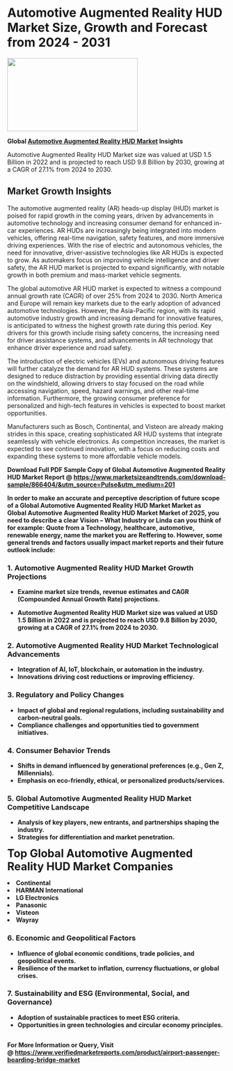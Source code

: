<H1>Automotive Augmented Reality HUD Market Size, Growth and Forecast from 2024 - 2031</H1><img class="aligncenter size-medium wp-image-584254" src="https://thirdeyenews.in/wp-content/uploads/2024/09/Global-Market-Research-300x168.jpeg" alt="" width="300" height="168" /><p><strong>Global&nbsp;<a href="https://www.marketsizeandtrends.com/download-sample/866404/&amp;utm_source=Pulse&amp;utm_medium=201">Automotive Augmented Reality HUD Market</a> Insights</strong></p><p>Automotive Augmented Reality HUD Market size was valued at USD 1.5 Billion in 2022 and is projected to reach USD 9.8 Billion by 2030, growing at a CAGR of 27.1% from 2024 to 2030.</p><p><h2>Market Growth Insights</h2> <p>The automotive augmented reality (AR) heads-up display (HUD) market is poised for rapid growth in the coming years, driven by advancements in automotive technology and increasing consumer demand for enhanced in-car experiences. AR HUDs are increasingly being integrated into modern vehicles, offering real-time navigation, safety features, and more immersive driving experiences. With the rise of electric and autonomous vehicles, the need for innovative, driver-assistive technologies like AR HUDs is expected to grow. As automakers focus on improving vehicle intelligence and driver safety, the AR HUD market is projected to expand significantly, with notable growth in both premium and mass-market vehicle segments.</p> <p><strong></strong></p> <p>The global automotive AR HUD market is expected to witness a compound annual growth rate (CAGR) of over 25% from 2024 to 2030. North America and Europe will remain key markets due to the early adoption of advanced automotive technologies. However, the Asia-Pacific region, with its rapid automotive industry growth and increasing demand for innovative features, is anticipated to witness the highest growth rate during this period. Key drivers for this growth include rising safety concerns, the increasing need for driver assistance systems, and advancements in AR technology that enhance driver experience and road safety.</p> <p>The introduction of electric vehicles (EVs) and autonomous driving features will further catalyze the demand for AR HUD systems. These systems are designed to reduce distraction by providing essential driving data directly on the windshield, allowing drivers to stay focused on the road while accessing navigation, speed, hazard warnings, and other real-time information. Furthermore, the growing consumer preference for personalized and high-tech features in vehicles is expected to boost market opportunities.</p> <p>Manufacturers such as Bosch, Continental, and Visteon are already making strides in this space, creating sophisticated AR HUD systems that integrate seamlessly with vehicle electronics. As competition increases, the market is expected to see continued innovation, with a focus on reducing costs and expanding these systems to more affordable vehicle models.</p> <p><strong></p><p><span class=""><strong>Download Full PDF Sample Copy of Global Automotive Augmented Reality HUD Market Report</strong> @ <a href="https://www.marketsizeandtrends.com/download-sample/866404/&amp;utm_source=Pulse&amp;utm_medium=201" target="_blank">https://www.marketsizeandtrends.com/download-sample/866404/&amp;utm_source=Pulse&amp;utm_medium=201</a></span></p><p>In order to make an accurate and perceptive description of future scope of a Global&nbsp;Automotive Augmented Reality HUD Market Market as Global&nbsp;Automotive Augmented Reality HUD Market Market of 2025, you need to describe a clear Vision &ndash; What Industry or Linda can you think of for example: Quote from a Technology, healthcare, automotive, renewable energy, name the market you are Reffering to. However, some general trends and factors usually impact market reports and their future outlook include:</p><h3>1.&nbsp;<strong>Automotive Augmented Reality HUD Market Growth Projections</strong></h3><ul><li>Examine market size trends, revenue estimates and CAGR (Compounded Annual Growth Rate) projections.</li><li><p>Automotive Augmented Reality HUD Market size was valued at USD 1.5 Billion in 2022 and is projected to reach USD 9.8 Billion by 2030, growing at a CAGR of 27.1% from 2024 to 2030.</p></li></ul><h3>2.&nbsp;<strong>Automotive Augmented Reality HUD Market Technological Advancements</strong></h3><ul><li>Integration of AI, IoT, blockchain, or automation in the industry.</li><li>Innovations driving cost reductions or improving efficiency.</li></ul><h3>3.&nbsp;<strong>Regulatory and Policy Changes</strong></h3><ul><li>Impact of global and regional regulations, including sustainability and carbon-neutral goals.</li><li>Compliance challenges and opportunities tied to government initiatives.</li></ul><h3>4.&nbsp;<strong>Consumer Behavior Trends</strong></h3><ul><li>Shifts in demand influenced by generational preferences (e.g., Gen Z, Millennials).</li><li>Emphasis on eco-friendly, ethical, or personalized products/services.</li></ul><h3>5.&nbsp;<strong>Global Automotive Augmented Reality HUD Market Competitive Landscape</strong></h3><ul><li>Analysis of key players, new entrants, and partnerships shaping the industry.</li><li>Strategies for differentiation and market penetration.</li></ul><p data-pm-slice="1 1 []"><span style="color: inherit; font-family: inherit; font-size: 25px;">Top Global Automotive Augmented Reality HUD Market Companies</span></p><div class="" data-test-id=""><p><li>Continental</li><li> HARMAN International</li><li> LG Electronics</li><li> Panasonic</li><li> Visteon</li><li> Wayray</li></p></div><h3>6.&nbsp;<strong>Economic and Geopolitical Factors</strong></h3><ul><li>Influence of global economic conditions, trade policies, and geopolitical events.</li><li>Resilience of the market to inflation, currency fluctuations, or global crises.</li></ul><h3>7.&nbsp;<strong>Sustainability and ESG (Environmental, Social, and Governance)</strong></h3><ul><li>Adoption of sustainable practices to meet ESG criteria.</li><li>Opportunities in green technologies and circular economy principles.</li></ul><h2><strong style="font-size: 14px;">For More Information or Query, Visit @&nbsp;</strong><a style="background-color: #ffffff; font-size: 14px;" href="https://www.marketsizeandtrends.com/report/automotive-augmented-reality-hud-market/" target="_blank">https://www.verifiedmarketreports.com/product/airport-passenger-boarding-bridge-market</a></h2>
